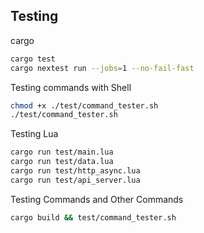 ## Testing

cargo
```sh
cargo test
cargo nextest run --jobs=1 --no-fail-fast
```

Testing commands with Shell
```sh
chmod +x ./test/command_tester.sh
./test/command_tester.sh
```

Testing Lua
```sh
cargo run test/main.lua
cargo run test/data.lua
cargo run test/http_async.lua
cargo run test/api_server.lua
```

Testing Commands and Other Commands
```sh
cargo build && test/command_tester.sh
```
